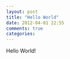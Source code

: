 ```yaml
---
layout: post
title: "Hello World"
date: 2012-04-01 22:55
comments: true
categories: 
---
```


Hello World!